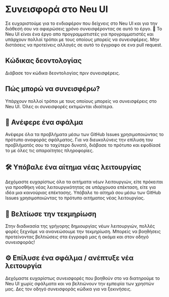 # Συνεισφορά στο Neu UI
Σε ευχαριστούμε για το ενδιαφέρον που δείχνεις στο Neu UI και για την διάθεσή σου να αφιερώσεις χρόνο συνεισφέροντας σε αυτό το έργο. 🙌 Το Neu UI είναι ένα έργο απο προγραμματιστές για προγραμματιστές και υπάρχουν πολλοί τρόποι με τους οποίους μπορείς να συνεισφέρεις. Μην διστάσεις να προτείνεις αλλαγές σε αυτό το έγγραφο σε ενα pull request.

## Κώδικας δεοντολογίας
Διάβασε τον κώδικα δεοντολογίας πριν συνεισφέρεις.

## Πώς μπορώ να συνεισφέρω?
Υπάρχουν πολλοί τρόποι με τους οποίους μπορείς να συνεισφέρεις στο Neu UI. Όλες οι συνεισφορές εκτιμώνται ιδιαίτερα.

## 🐛 Ανέφερε ένα σφάλμα
Ανέφερε όλα τα προβλήματα μέσω των GitHub Issues χρησιμοποιώντας το πρότυπο αναφοράς σφάλματος. Για να διευκολύνεις την επίλυση του προβλήματός σου το ταχύτερο δυνατό, διάβασε το πρότυπο και εφοδίασέ το με όλες τις απαραίτητες πληροφορίες.

## 🛠 Υπόβαλε ένα αίτημα νέας λειτουργίας
Δεχόμαστε ευχαρίστως όλα τα αιτήματα νέων λειτουργιών, είτε πρόκειται για προσθήκη νέας λειτουργικότητας σε υπάρχουσα επέκταση, είτε για ιδέα μια καινούριας επέκτασης. Υπόβαλε το αίτημά σου μέσω των GitHub Issues χρησιμοποιώντας το πρότυπο αιτήματος νέας λειτουργίας.

## 📝 Βελτίωσε την τεκμηρίωση
Στην διαδικασία της γρήγορης δημιουργίας νέων λειτουργιών, πολλές φορές ξεχνάμε να ανανεώσουμε την τεκμηρίωση. Μπορείς να βοηθήσεις προτείνοντας βελτιώσεις στα έγγραφά μας ή ακόμα και στον οδηγό συνεισφοράς!

## ⚙️ Επίλυσε ένα σφάλμα / ανέπτυξε νέα λειτουργία
Δεχόμαστε ευχαρίστως συνεισφορές που βοηθούν στο να διατηρούμε το Neu UI χωρίς σφάλματα και να βελτιώνουν την εμπειρία των χρηστών μας. Δες τον οδηγό συνεισφοράς κώδικα για να ξεκινήσεις.
